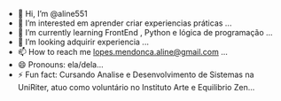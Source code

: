 - 👋 Hi, I’m @aline551
- 👀 I’m interested em aprender criar experiencias práticas ...
- 🌱 I’m currently learning FrontEnd , Python e lógica de programação ...
- 💞️ I’m looking adquirir experiencia  ...
- 📫 How to reach me lopes.mendonca.aline@gmail.com ...
- 😄 Pronouns: ela/dela...
- ⚡ Fun fact: Cursando Analise e Desenvolvimento de Sistemas  na UniRiter, atuo como voluntário  no Instituto  Arte e Equilibrio Zen...

<!---
aline551/aline551 is a ✨ special ✨ repository because its `README.md` (this file) appears on your GitHub profile.
You can click the Preview link to take a look at your changes.
--->
